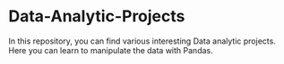 # Data-Analytic-Projects

In this repository, you can find various interesting Data analytic projects. Here you can learn to manipulate the data with Pandas.
